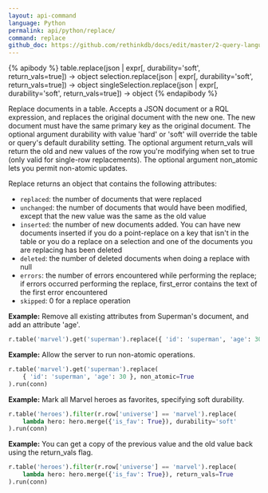 ```yaml
---
layout: api-command 
language: Python
permalink: api/python/replace/
command: replace
github_doc: https://github.com/rethinkdb/docs/edit/master/2-query-language/api/python/writing-data/replace.md
---
```


{% apibody %}
table.replace(json | expr[, durability='soft', return_vals=true]) &rarr; object
selection.replace(json | expr[, durability='soft', return_vals=true]) &rarr; object
singleSelection.replace(json | expr[, durability='soft', return_vals=true]) &rarr; object
{% endapibody %}

Replace documents in a table. Accepts a JSON document or a RQL expression, and replaces
the original document with the new one. The new document must have the same primary key
as the original document. The optional argument durability with value 'hard' or 'soft'
will override the table or query's default durability setting. The optional argument
return_vals will return the old and new values of the row you're modifying when set to
true (only valid for single-row replacements). The optional argument non_atomic lets you
permit non-atomic updates.

Replace returns an object that contains the following attributes:

- `replaced`: the number of documents that were replaced
- `unchanged`: the number of documents that would have been modified, except that the
new value was the same as the old value
- `inserted`: the number of new documents added. You can have new documents inserted if
you do a point-replace on a key that isn't in the table or you do a replace on a
selection and one of the documents you are replacing has been deleted
- `deleted`: the number of deleted documents when doing a replace with null
- `errors`: the number of errors encountered while performing the replace; if errors
occurred performing the replace, first_error contains the text of the first error encountered
- `skipped`: 0 for a replace operation


__Example:__ Remove all existing attributes from Superman's document, and add an
attribute 'age'.

```py
r.table('marvel').get('superman').replace({ 'id': 'superman', 'age': 30 }).run(conn)
```

__Example:__ Allow the server to run non-atomic operations.

```py
r.table('marvel').get('superman').replace(
    { 'id': 'superman', 'age': 30 }, non_atomic=True
).run(conn)
```


__Example:__ Mark all Marvel heroes as favorites, specifying soft durability.

```py
r.table('heroes').filter(r.row['universe'] == 'marvel').replace(
    lambda hero: hero.merge({'is_fav': True}), durability='soft'
).run(conn)
```


__Example:__ You can get a copy of the previous value and the old value back using the
return_vals flag.

```py
r.table('heroes').filter(r.row['universe'] == 'marvel').replace(
    lambda hero: hero.merge({'is_fav': True}), return_vals=True
).run(conn)
```

